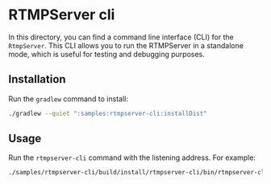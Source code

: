 # RTMPServer cli

In this directory, you can find a command line interface (CLI) for the `RtmpServer`. This CLI allows
you to run the RTMPServer in a standalone mode, which is useful for testing and debugging purposes.

## Installation

Run the `gradlew` command to install:

```bash
./gradlew --quiet ":samples:rtmpserver-cli:installDist"
```

## Usage

Run the `rtmpserver-cli` command with the listening address. For example:

```bash
./samples/rtmpserver-cli/build/install/rtmpserver-cli/bin/rtmpserver-cli 0.0.0.0:1935
```
